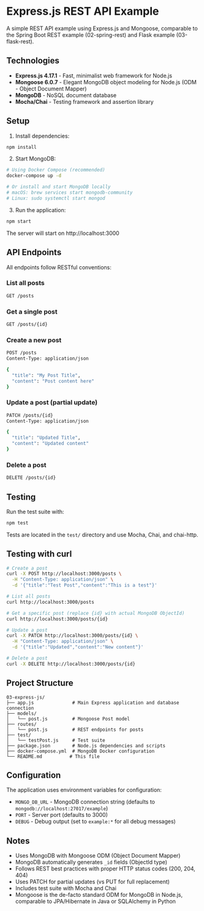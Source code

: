 # Express.js REST API Example

A simple REST API example using Express.js and Mongoose, comparable to the Spring Boot REST example (02-spring-rest) and Flask example (03-flask-rest).

## Technologies

- **Express.js 4.17.1** - Fast, minimalist web framework for Node.js
- **Mongoose 6.0.7** - Elegant MongoDB object modeling for Node.js (ODM - Object Document Mapper)
- **MongoDB** - NoSQL document database
- **Mocha/Chai** - Testing framework and assertion library

## Setup

1. Install dependencies:
```bash
npm install
```

2. Start MongoDB:
```bash
# Using Docker Compose (recommended)
docker-compose up -d

# Or install and start MongoDB locally
# macOS: brew services start mongodb-community
# Linux: sudo systemctl start mongod
```

3. Run the application:
```bash
npm start
```

The server will start on http://localhost:3000

## API Endpoints

All endpoints follow RESTful conventions:

### List all posts
```bash
GET /posts
```

### Get a single post
```bash
GET /posts/{id}
```

### Create a new post
```bash
POST /posts
Content-Type: application/json

{
  "title": "My Post Title",
  "content": "Post content here"
}
```

### Update a post (partial update)
```bash
PATCH /posts/{id}
Content-Type: application/json

{
  "title": "Updated Title",
  "content": "Updated content"
}
```

### Delete a post
```bash
DELETE /posts/{id}
```

## Testing

Run the test suite with:
```bash
npm test
```

Tests are located in the `test/` directory and use Mocha, Chai, and chai-http.

## Testing with curl

```bash
# Create a post
curl -X POST http://localhost:3000/posts \
  -H "Content-Type: application/json" \
  -d '{"title":"Test Post","content":"This is a test"}'

# List all posts
curl http://localhost:3000/posts

# Get a specific post (replace {id} with actual MongoDB ObjectId)
curl http://localhost:3000/posts/{id}

# Update a post
curl -X PATCH http://localhost:3000/posts/{id} \
  -H "Content-Type: application/json" \
  -d '{"title":"Updated","content":"New content"}'

# Delete a post
curl -X DELETE http://localhost:3000/posts/{id}
```

## Project Structure

```
03-express-js/
├── app.js              # Main Express application and database connection
├── models/
│   └── post.js         # Mongoose Post model
├── routes/
│   └── post.js         # REST endpoints for posts
├── test/
│   └── testPost.js     # Test suite
├── package.json        # Node.js dependencies and scripts
├── docker-compose.yml  # MongoDB Docker configuration
└── README.md          # This file
```

## Configuration

The application uses environment variables for configuration:

- `MONGO_DB_URL` - MongoDB connection string (defaults to `mongodb://localhost:27017/example`)
- `PORT` - Server port (defaults to 3000)
- `DEBUG` - Debug output (set to `example:*` for all debug messages)

## Notes

- Uses MongoDB with Mongoose ODM (Object Document Mapper)
- MongoDB automatically generates `_id` fields (ObjectId type)
- Follows REST best practices with proper HTTP status codes (200, 204, 404)
- Uses PATCH for partial updates (vs PUT for full replacement)
- Includes test suite with Mocha and Chai
- Mongoose is the de-facto standard ODM for MongoDB in Node.js, comparable to JPA/Hibernate in Java or SQLAlchemy in Python
